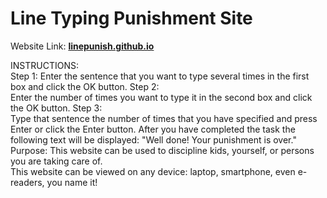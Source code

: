 # Line Typing Punishment Site
Website Link: **[linepunish.github.io](https://linepunish.github.io/)**

INSTRUCTIONS: 
<br/>
Step 1:
Enter the sentence that you want to type several times in the first box and click the OK button.
Step 2:
<br/>
Enter the number of times you want to type it in the second box and click the OK button.
Step 3:
<br/>
Type that sentence the number of times that you have specified and press Enter or click the Enter button.
After you have completed the task the following text will be displayed:
"Well done! Your punishment is over."
<br/>
Purpose:
This website can be used to discipline kids, yourself, or persons you are taking care of.
<br/>
This website can be viewed on any device: laptop, smartphone, even e-readers, you name it!
